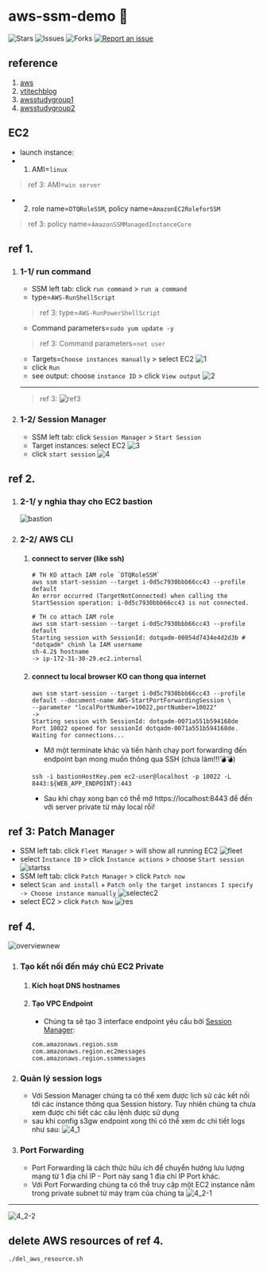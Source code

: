 # aws-ssm-demo 🐳

![Stars](https://img.shields.io/github/stars/tquangdo/aws-ssm-demo?color=f05340)
![Issues](https://img.shields.io/github/issues/tquangdo/aws-ssm-demo?color=f05340)
![Forks](https://img.shields.io/github/forks/tquangdo/aws-ssm-demo?color=f05340)
[![Report an issue](https://img.shields.io/badge/Support-Issues-green)](https://github.com/tquangdo/aws-ssm-demo/issues/new)

## reference
1. [aws](https://aws.amazon.com/getting-started/hands-on/remotely-run-commands-ec2-instance-systems-manager/)
2. [vtitechblog](https://vtitech.vn/connect-den-private-server-thong-qua-session-manager/)
3. [awsstudygroup1](https://000031.awsstudygroup.com/vi)
4. [awsstudygroup2](https://000058.awsstudygroup.com/vi)

## EC2
- launch instance:
- 1. AMI=`linux`
> ref 3: AMI=`win server`
- 2. role name=`DTQRoleSSM`, policy name=`AmazonEC2RoleforSSM`
> ref 3: policy name=`AmazonSSMManagedInstanceCore`

## ref 1.
1. ### 1-1/ run command
    - SSM left tab: click `run command` > `run a command`
    - type=`AWS-RunShellScript`
    > ref 3: type=`AWS-RunPowerShellScript`
    - Command parameters=`sudo yum update -y`
    > ref 3: Command parameters=`net user`
    - Targets=`Choose instances manually` > select EC2
    ![1](screenshots/1.png)
    - click `Run`
    - see output: choose `instance ID` > click `View output`
    ![2](screenshots/2.png)
    ---
    > ref 3:
    ![ref3](screenshots/ref3.png)
1. ### 1-2/ Session Manager
    - SSM left tab: click `Session Manager` > `Start Session`
    - Target instances: select EC2
    ![3](screenshots/3.png)
    - click `start session`
    ![4](screenshots/4.png)

## ref 2.
1. ### 2-1/ y nghia thay cho EC2 bastion
    ![bastion](screenshots/bastion.png)
1. ### 2-2/ AWS CLI
    1. #### connect to server (like ssh)
        ```shell
        # TH KO attach IAM role `DTQRoleSSM`
        aws ssm start-session --target i-0d5c7930bbb66cc43 --profile default
        An error occurred (TargetNotConnected) when calling the StartSession operation: i-0d5c7930bbb66cc43 is not connected.

        # TH co attach IAM role
        aws ssm start-session --target i-0d5c7930bbb66cc43 --profile default
        Starting session with SessionId: dotqadm-00854d7434e4d2d3b # "dotqadm" chinh la IAM username
        sh-4.2$ hostname
        -> ip-172-31-30-29.ec2.internal
        ```
    1. #### connect tu local browser KO can thong qua internet
        ```shell
        aws ssm start-session --target i-0d5c7930bbb66cc43 --profile default --document-name AWS-StartPortForwardingSession \
        --parameter "localPortNumber=10022,portNumber=10022"
        ->
        Starting session with SessionId: dotqadm-0071a551b594168de
        Port 10022 opened for sessionId dotqadm-0071a551b594168de.
        Waiting for connections...
        ```
        - Mở một terminate khác và tiến hành chạy port forwarding đến endpoint bạn mong muốn thông qua SSH (chưa làm!!!💣💣)
        ```shell
        ssh -i bastionHostKey.pem ec2-user@localhost -p 10022 -L 8443:${WEB_APP_ENDPOINT}:443
        ```
        - Sau khi chạy xong bạn có thể mở https://localhost:8443 để đến với server private từ máy local rồi!

## ref 3: Patch Manager
- SSM left tab: click `Fleet Manager` > will show all running EC2
![fleet](screenshots/fleet.png)
- select `Instance ID` > click `Instance actions` > choose `Start session`
![startss](screenshots/startss.png)
- SSM left tab: click `Patch Manager` > click `Patch now`
- select `Scan and install` + `Patch only the target instances I specify -> Choose instance manually`
![selectec2](screenshots/selectec2.png)
- select EC2 > click `Patch Now`
![res](screenshots/res.png)

## ref 4.
![overviewnew](screenshots/overviewnew.png)
1. ### Tạo kết nối đến máy chủ EC2 Private
    1. #### Kích hoạt DNS hostnames
    1. #### Tạo VPC Endpoint
        - Chúng ta sẽ tạo 3 interface endpoint yêu cầu bởi [Session Manager](https://docs.aws.amazon.com/systems-manager/latest/userguide/session-manager-prerequisites.html#:~:text=Connectivity%20to%20endpoints):
        ```
        com.amazonaws.region.ssm
        com.amazonaws.region.ec2messages
        com.amazonaws.region.ssmmessages
        ```
1. ### Quản lý session logs
    - Với Session Manager chúng ta có thể xem được lịch sử các kết nối tới các instance thông qua Session history. Tuy nhiên chúng ta chưa xem được chi tiết các câu lệnh được sử dụng
    - sau khi config s3gw endpoint xong thì có thể xem dc chi tiết logs như sau:
    ![4_1](screenshots/4_1.png)

1. ### Port Forwarding
    - Port Forwarding là cách thức hữu ích để chuyển hướng lưu lượng mạng từ 1 địa chỉ IP - Port này sang 1 địa chỉ IP Port khác.
    - Với Port Forwarding chúng ta có thể truy cập một EC2 instance nằm trong private subnet từ máy trạm của chúng ta
    ![4_2-1](screenshots/4_2-1.png)
---
![4_2-2](screenshots/4_2-2.png)

## delete AWS resources of ref 4.
```shell
./del_aws_resource.sh
```

